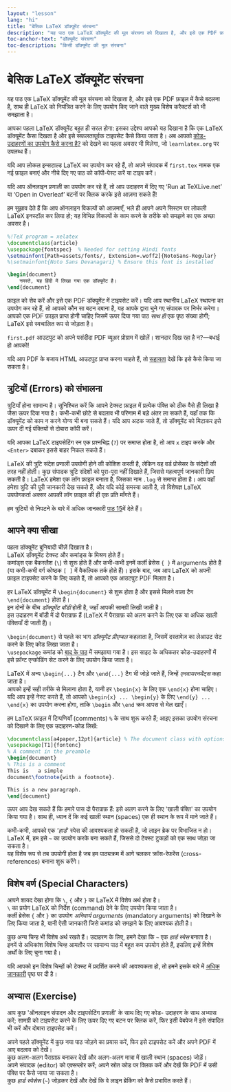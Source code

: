 ```yaml
---
layout: "lesson"
lang: "hi"
title: "बेसिक LaTeX डॉक्यूमेंट संरचना"
description: "यह पाठ एक LaTeX डॉक्यूमेंट की मूल संरचना को दिखाता है, और इसे एक PDF फ़ाइल में कैसे बदलना है, साथ ही LaTeX को नियंत्रित करने के लिए उपयोग किए जाने वाले मुख्य विशेष करैक्टर्स को भी समझाता है।"
toc-anchor-text: "डॉक्यूमेंट संरचना"
toc-description: "किसी डॉक्यूमेंट की मूल संरचना"
---
```


# बेसिक LaTeX डॉक्यूमेंट संरचना

<span
  class="summary">यह पाठ एक LaTeX डॉक्यूमेंट की मूल संरचना को दिखाता है, और इसे एक PDF फ़ाइल में कैसे बदलना है, साथ ही LaTeX को नियंत्रित करने के लिए उपयोग किए जाने वाले मुख्य विशेष करैक्टर्स को भी समझाता है।</span>

आपका पहला LaTeX डॉक्यूमेंट बहुत ही सरल होगा: इसका उद्देश्य आपको यह दिखाना है कि एक LaTeX डॉक्यूमेंट कैसा दिखता है और इसे सफलतापूर्वक टाइपसेट कैसे किया जाता है। अब आपको [कोड-उदाहरणों का उपयोग कैसे करना है?](help) को देखने का पहला अवसर भी मिलेगा, जो `learnlatex.org` पर उपलब्ध हैं।  

यदि आप लोकल इन्सटाल्ड LaTeX का उपयोग कर रहे हैं, तो अपने संपादक में `first.tex` नामक एक नई फ़ाइल बनाएं और नीचे दिए गए पाठ को कॉपी-पेस्ट करें या टाइप करें।  

यदि आप ऑनलाइन प्रणाली का उपयोग कर रहे हैं, तो आप उदाहरण में दिए गए ‘Run at TeXLive.net’ या ‘Open in Overleaf’ बटनों पर क्लिक करके इसे आज़मा सकते हैं!

<p class="hint">हम सुझाव देते हैं कि आप ऑनलाइन विकल्पों को आज़माएँ, भले ही आपने अपने सिस्टम पर लोकली LaTeX इनस्टॉल कर लिया हो; यह विभिन्न विकल्पों के काम करने के तरीके को समझने का एक अच्छा अवसर है।</p>

```latex
%!TeX program = xelatex
\documentclass{article}
\usepackage{fontspec}  % Needed for setting Hindi fonts
\setmainfont[Path=assets/fonts/, Extension=.woff2]{NotoSans-Regular}
%\setmainfont{Noto Sans Devanagari} % Ensure this font is installed

\begin{document}
    नमस्ते, यह हिंदी में लिखा गया एक डॉक्यूमेंट है।
\end{document}
```

फ़ाइल को सेव करें और इसे एक PDF डॉक्यूमेंट में टाइपसेट करें। यदि आप स्थानीय LaTeX स्थापना का उपयोग कर रहे हैं, तो आपको कौन सा बटन दबाना है, यह आपके द्वारा चुने गए संपादक पर निर्भर करेगा। आपको एक PDF फ़ाइल प्राप्त होनी चाहिए जिसमें ऊपर दिया गया पाठ _साथ ही_ एक पृष्ठ संख्या होगी; LaTeX इसे स्वचालित रूप से जोड़ता है।  

`first.pdf` आउटपुट को अपने पसंदीदा PDF व्यूअर प्रोग्राम में खोलें। शानदार दिख रहा है न?—बधाई हो आपको!  

यदि आप PDF के बजाय HTML आउटपुट प्राप्त करना चाहते हैं, तो [सहायता](./help) देखें कि इसे कैसे किया जा सकता है।


## त्रुटियों (Errors) को संभालना  

त्रुटियाँ होना सामान्य है। सुनिश्चित करें कि आपने टेक्स्ट फ़ाइल में प्रत्येक पंक्ति को ठीक वैसे ही लिखा है जैसा ऊपर दिया गया है। कभी-कभी छोटे से बदलाव भी परिणाम में बड़े अंतर ला सकते हैं, यहाँ तक कि डॉक्यूमेंट को काम न करने योग्य भी बना सकते हैं। यदि आप अटक जाते हैं, तो डॉक्यूमेंट को मिटाकर इसे ऊपर दी गई पंक्तियों से दोबारा कॉपी करें।  

यदि आपका LaTeX टाइपसेटिंग रन एक प्रश्नचिह्न (`?`) पर समाप्त होता है, तो आप `x` टाइप करके और `<Enter>` दबाकर इससे बाहर निकल सकते हैं।  

LaTeX की त्रुटि संदेश प्रणाली उपयोगी होने की कोशिश करती है, लेकिन यह वर्ड प्रोसेसर के संदेशों की तरह नहीं होती। कुछ संपादक त्रुटि संदेशों को पूरा-पूरा नहीं दिखाते हैं, जिससे महत्वपूर्ण जानकारी छिप सकती है। LaTeX हमेशा एक लॉग फ़ाइल बनाता है, जिसका नाम `.log` से समाप्त होता है। आप वहाँ हमेशा त्रुटि की पूरी जानकारी देख सकते हैं, और यदि कोई समस्या आती है, तो विशेषज्ञ LaTeX उपयोगकर्ता अक्सर आपकी लॉग फ़ाइल की ही एक प्रति माँगते हैं।



<p class="hint">हम त्रुटियों से निपटने के बारे में अधिक जानकारी <a href="./lesson-15">पाठ 15</a>में देते हैं।</p>

## आपने क्या सीखा  

पहला डॉक्यूमेंट बुनियादी चीज़ें दिखाता है।  
LaTeX डॉक्यूमेंट टेक्स्ट और कमांड्स के मिश्रण होते हैं।  
कमांड्स एक बैकस्लैश (`\`) से शुरू होते हैं और कभी-कभी इनमें कर्ली ब्रेसेस `{ }` में arguments होते हैं (या कभी-कभी वर्ग कोष्ठक `[ ]` में वैकल्पिक तर्क होते हैं)।
इसके बाद, जब आप LaTeX को अपनी फ़ाइल टाइपसेट करने के लिए कहते हैं, तो आपको एक आउटपुट PDF मिलता है।


हर LaTeX डॉक्यूमेंट में `\begin{document}` से शुरू होता है और इससे मिलने वाला टैग `\end{document}` होता है।  
इन दोनों के बीच *डॉक्यूमेंट बॉडी* होती है, जहाँ आपकी सामग्री लिखी जाती है।  
इस उदाहरण में बॉडी में दो पैराग्राफ़ हैं (LaTeX में पैराग्राफ़ को अलग करने के लिए एक या अधिक खाली पंक्तियाँ दी जाती हैं)।  

`\begin{document}` से पहले का भाग *डॉक्यूमेंट प्रीएम्बल* कहलाता है, जिसमें दस्तावेज़ का लेआउट सेट करने के लिए कोड लिखा जाता है।  
`\usepackage` कमांड को [बाद के पाठ](lesson-06) में समझाया गया है। इस साइट के अधिकतर कोड-उदाहरणों में इसे फ़ॉन्ट एन्कोडिंग सेट करने के लिए उपयोग किया जाता है।  

LaTeX में अन्य `\begin{...}` टैग और `\end{...}` टैग भी जोड़े जाते हैं, जिन्हें *एनवायरनमेंट्स* कहा जाता है।  
आपको इन्हें सही तरीके से मिलाना होता है, यानी हर `\begin{x}` के लिए एक `\end{x}` होना चाहिए।  
यदि आप इन्हें नेस्ट करते हैं, तो आपको `\begin{x} ... \begin{y}` के लिए `\end{y} ... \end{x}` का उपयोग करना होगा, ताकि `\begin` और `\end` क्रम आपस से मेल खाएँ।  

हम LaTeX फ़ाइल में टिप्पणियाँ (comments) `%` के साथ शुरू करते हैं; आइए इसका उपयोग संरचना को दिखाने के लिए एक उदाहरण-कोड लिखें:


```latex
\documentclass[a4paper,12pt]{article} % The document class with options
\usepackage[T1]{fontenc}
% A comment in the preamble
\begin{document}
% This is a comment
This is   a simple
document\footnote{with a footnote}.

This is a new paragraph.
\end{document}
```
ऊपर आप देख सकते हैं कि हमारे पास दो पैराग्राफ़ हैं: इसे अलग करने के लिए 'खाली पंक्ति' का उपयोग किया गया है। साथ ही, ध्यान दें कि कई खाली स्थान (spaces) एक ही स्थान के रूप में माने जाते हैं।  

कभी-कभी, आपको एक *'हार्ड'* स्पेस की आवश्यकता हो सकती है, जो लाइन ब्रेक पर विभाजित न हो।  
LaTeX में, हम इसे `~` का उपयोग करके बना सकते हैं, जिससे दो टेक्स्ट टुकड़ों को एक साथ जोड़ा जा सकता है।  
यह विशेष रूप से तब उपयोगी होता है जब हम पाठ्यक्रम में आगे चलकर क्रॉस-रेफरेंस (cross-references) बनाना शुरू करेंगे।


## विशेष वर्ण (Special Characters)  

आपने शायद देखा होगा कि ``\``, `{` और `}` का LaTeX में विशेष अर्थ होता है।  
`\` का प्रयोग LaTeX को निर्देश (command) देने के लिए उपयोग किया जाता है।  
कर्ली ब्रेसेस `{` और `}` का उपयोग *अनिवार्य arguments* (mandatory arguments) को दिखाने के लिए किया जाता है, यानी ऐसी जानकारी जिसे कमांड को समझने के लिए आवश्यक होती है।  

कुछ अन्य चिन्ह भी विशेष अर्थ रखते हैं। उदाहरण के लिए, हमने देखा कि `~` एक *हार्ड स्पेस* बनाता है।  
इनमें से अधिकांश विशेष चिन्ह आमतौर पर सामान्य पाठ में बहुत कम उपयोग होते हैं, इसलिए इन्हें विशेष अर्थों के लिए चुना गया है।  

यदि आपको इन विशेष चिन्हों को टेक्स्ट में प्रदर्शित करने की आवश्यकता हो, तो हमने इसके बारे में [अधिक जानकारी](more-03) पृष्ठ पर दी है।



## अभ्यास (Exercise)  

आप कुछ 'ऑनलाइन संपादन और टाइपसेटिंग प्रणाली' के साथ दिए गए कोड- उदाहरण के साथ अभ्यास करें; सामग्री को टाइपसेट करने के लिए ऊपर दिए गए बटन पर क्लिक करें, फिर इसी वेबपेज में इसे संपादित भी करें और दोबारा टाइपसेट करें।  

अपने पहले डॉक्यूमेंट में कुछ नया पाठ जोड़ने का प्रयास करें, फिर इसे टाइपसेट करें और अपने PDF में आए बदलाव को देखें।  
कुछ अलग-अलग पैराग्राफ़ बनाकर देखें और अलग-अलग मात्रा में खाली स्थान (spaces) जोड़ें।  
अपने संपादक (editor) को एक्सप्लोर करें; अपने स्रोत कोड पर क्लिक करें और देखें कि PDF में उसी पंक्ति पर कैसे जाया जा सकता है।  
कुछ *हार्ड स्पेसेस* (`~`) जोड़कर देखें और देखें कि वे लाइन ब्रेकिंग को कैसे प्रभावित करते हैं।
